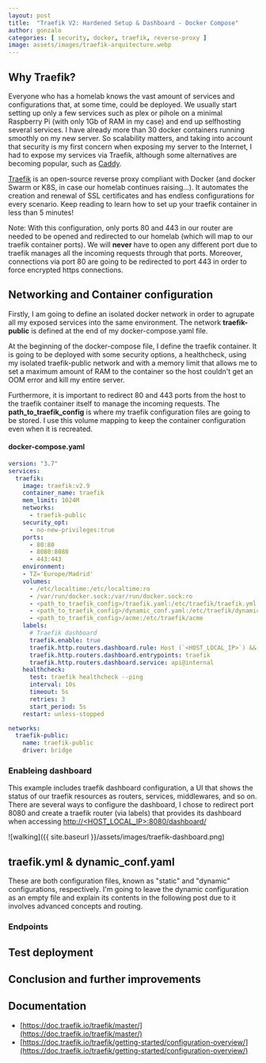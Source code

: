 ```yaml
---
layout: post
title:  "Traefik V2: Hardened Setup & Dashboard - Docker Compose"
author: gonzalo
categories: [ security, docker, traefik, reverse-proxy ]
image: assets/images/traefik-arquitecture.webp
---
```


## Why Traefik?

Everyone who has a homelab knows the vast amount of services and configurations that, at some time, could be deployed. We usually start setting up only a few services such as plex or pihole on a minimal Raspberry Pi (with only 1Gb of RAM in my case) and end up selfhosting several services. I have already more than 30 docker containers running smoothly on my new server. So scalability matters, and taking into account that security is my first concern when exposing my server to the Internet, I had to expose my services via Traefik, although some alternatives are becoming popular, such as [Caddy](https://caddyserver.com/).

[Traefik](https://doc.traefik.io/traefik/master/) is an open-source reverse proxy compliant with Docker (and docker Swarm or K8S, in case our homelab continues raising...). It automates the creation and renewal of SSL certificates and has endless configurations for every scenario. Keep reading to learn how to set up your traefik container in less than 5 minutes!

Note: With this configuration, only ports 80 and 443 in our router are needed to be opened and redirected to our homelab (which will map to our traefik container ports). We will **never** have to open any different port due to traefik manages all the incoming requests through that ports. Moreover, connections via port 80 are going to be redirected to port 443 in order to force encrypted https connections.

## Networking and Container configuration
Firstly, I am going to define an isolated docker network in order to agrupate all my exposed services into the same environment. The network **traefik-public** is defined at the end of my docker-compose.yaml file.

At the beginning of the docker-compose file, I define the traefik container. It is going to be deployed with some security options, a healthcheck, using my isolated traefik-public network and with a memory limit that allows me to set a maximum amount of RAM to the container so the host couldn't get an OOM error and kill my entire server.

Furthermore, it is important to redirect 80 and 443 ports from the host to the traefik container itself to manage the incoming requests. The **path_to_traefik_config** is where my traefik configuration files are going to be stored. I use this volume mapping to keep the container configuration even when it is recreated. 
#### docker-compose.yaml
```yaml
version: "3.7"
services:
  traefik:
    image: traefik:v2.9
    container_name: traefik
    mem_limit: 1024M
    networks:
      - traefik-public
    security_opt:
      - no-new-privileges:true
    ports:
      - 80:80
      - 8080:8080
      - 443:443
    environment:
    - TZ='Europe/Madrid'
    volumes:
      - /etc/localtime:/etc/localtime:ro
      - /var/run/docker.sock:/var/run/docker.sock:ro
      - <path_to_traefik_config>/traefik.yaml:/etc/traefik/traefik.yml:ro
      - <path_to_traefik_config>/dynamic_conf.yaml:/etc/traefik/dynamic_conf.yaml:ro
      - <path_to_traefik_config>/acme:/etc/traefik/acme
    labels:
      # Traefik dashboard
      traefik.enable: true
      traefik.http.routers.dashboard.rule: Host (`<HOST_LOCAL_IP>`) && (PathPrefix(`/api`) || PathPrefix(`/dashboard`))
      traefik.http.routers.dashboard.entrypoints: traefik
      traefik.http.routers.dashboard.service: api@internal
    healthcheck:
      test: traefik healthcheck --ping
      interval: 10s
      timeout: 5s
      retries: 3
      start_period: 5s
    restart: unless-stopped

networks:
  traefik-public:
    name: traefik-public
    driver: bridge
```

### Enableing dashboard
This example includes traefik dashboard configuration, a UI that shows the status of our traefik resources as routers, services, middlewares, and so on. There are several ways to configure the dashboard, I chose to redirect port 8080 and create a traefik router (via labels) that provides its dashboard when accessing [http://<HOST_LOCAL_IP>:8080/dashboard/](http://<HOST_LOCAL_IP>:8080/dashboard/)

![walking]({{ site.baseurl }}/assets/images/traefik-dashboard.png)

## traefik.yml & dynamic_conf.yaml
These are both configuration files, known as "static" and "dynamic" configurations, respectively. I'm going to leave the dynamic configuration as an empty file and explain its contents in the following post due to it involves advanced concepts and routing.

### Endpoints

## Test deployment

## Conclusion and further improvements

## Documentation
  + [https://doc.traefik.io/traefik/master/](https://doc.traefik.io/traefik/master/)
  + [https://doc.traefik.io/traefik/getting-started/configuration-overview/](https://doc.traefik.io/traefik/getting-started/configuration-overview/)